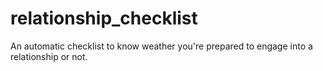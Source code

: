 # relationship_checklist
An automatic checklist to know weather you're prepared to engage into a relationship or not.

